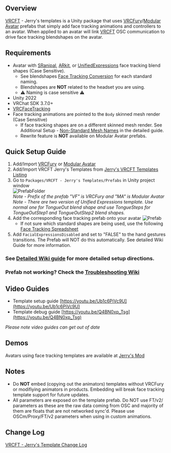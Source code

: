 ## Overview

[VRCFT](https://github.com/benaclejames/VRCFaceTracking) - Jerry's templates is a Unity package that uses [VRCFury](https://vrcfury.com/download)/[Modular Avatar](https://modular-avatar.nadena.dev/) prefabs that simply add face tracking animations and controllers to an avatar. When applied to an avatar will link [VRCFT](https://github.com/benaclejames/VRCFaceTracking) OSC communication to drive face tracking blendshapes on the avatar. 

## Requirements
* Avatar with [SRanipal](https://docs.vrcft.io/docs/v4.0/category/intermediate), [ARkit](https://arkit-face-blendshapes.com/), or [UnifiedExpressions](https://docs.vrcft.io/docs/tutorial-avatars/tutorial-avatars-extras/unified-blendshapes) face tracking blend shapes (Case Sensitive). 
   * See blendshapes [Face Tracking Conversion](https://docs.google.com/spreadsheets/d/118jo960co3Mgw8eREFVBsaJ7z0GtKNr52IB4Bz99VTA/edit) for each standard naming.
   * Blendshapes are __NOT__ related to the headset you are using.
   * ⚠️ Naming is case sensitive ⚠️
* Unity 2022
* VRChat SDK 3.7.0+ 
* [VRCFaceTracking](https://docs.vrcft.io/docs/intro/getting-started) 
* Face tracking animations are pointed to the ```Body``` skinned mesh render (Case Sensitive)
   * If face tracking shapes are on a different skinned mesh render. See Additional Setup - [Non-Standard Mesh Names](https://github.com/Adjerry91/VRCFaceTracking-Templates/wiki/Face-Tracking-Template-Setup#additional-setup---non-standard-mesh-names) in the detailed guide.
   * Rewrite feature is __NOT__ available on Modular Avatar prefabs.

## Quick Setup Guide

1. Add/Import [VRCFury](https://vrcfury.com/download) or [Modular Avatar](https://modular-avatar.nadena.dev/)
2. Add/Import VRCFT Jerry's Templates from [Jerry's VRCFT Templates Listing](https://adjerry91.github.io/VRCFaceTracking-Templates/)
3. Go to ```Packages/VRCFT - Jerry's Templates/Prefabs``` in Unity project window\
![PrefabFolder](https://github.com/user-attachments/assets/0421d5d7-c237-46e1-82be-a6e05ef9a5d8)\
   _Note - Prefix of the prefab "VF" is VRCFury and "MA" is Modular Avatar_\
   _Note - There are two version of Unified Expressions template. Use normal one for TongueOut blend shape and use TongueSteps for TongueOutStep1 and TongueOutStep2 blend shapes._
4. Add the corresponding face tracking prefab onto your avatar
![Prefab](https://github.com/user-attachments/assets/5b48ab3d-5291-4cdc-ba60-718a12b32b5f)
   * If not sure which standard shapes are being used, use the following [Face Tracking Spreadsheet](https://docs.google.com/spreadsheets/d/118jo960co3Mgw8eREFVBsaJ7z0GtKNr52IB4Bz99VTA/edit?usp=sharing)
5. Add ```FacialExpressionsDisabled``` and set to "FALSE" to the hand gestures transitions. The Prefab will NOT do this automatically. See detailed Wiki Guide for more information.

### See [Detailed Wiki guide](https://github.com/Adjerry91/VRCFaceTracking-Templates/wiki/Face-Tracking-Template-Setup) for more detailed setup directions.

### Prefab not working? Check the [Troubleshooting Wiki](https://github.com/Adjerry91/VRCFaceTracking-Templates/wiki/Troubleshooting)

## Video Guides
- Template setup guide [https://youtu.be/Ub1c6PiVc9U](https://youtu.be/Ub1c6PiVc9U)
- Template debug guide [https://youtu.be/Q4BN0xp_Tsg](https://youtu.be/Q4BN0xp_Tsg)

_Please note video guides can get out of date_

## Demos

Avatars using face tracking templates are available at [Jerry's Mod](https://vrchat.com/home/launch?worldId=wrld_b24fbb7c-9369-4cff-9242-32a35d44a8e8)

## Notes

* Do __NOT__ embed (copying out the animators) templates without VRCFury or modifiying animators in products. Embedding will break face tracking template support for future updates.
* All parameters are exposed on the template prefab. Do NOT use FT/v2/ parameters as these are the raw data coming from OSC and majority of them are floats that are not networked sync'd. Please use OSCm/Proxy/FT/v2 parameters when using in custom animations.

## Change Log
[VRCFT - Jerry's Template Change Log](https://github.com/Adjerry91/VRCFaceTracking-Templates/blob/main/Packages/adjerry91.vrcft.templates/CHANGELOG.md)
